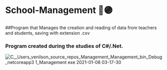# School-Management 🚀🟣
##Program that Manages the creation and reading of data from teachers and students, saving with extension .csv

### Program created during the studies of C#/.Net.

![C__Users_venilson_source_repos_Management_Management_bin_Debug_netcoreapp3 1_Management exe 2021-01-08 03-17-30](https://user-images.githubusercontent.com/57969262/103981605-e673ef80-5160-11eb-8ea8-7c53ce76247e.gif)


